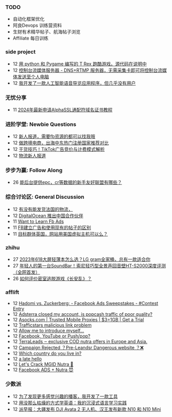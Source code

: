### TODO
-  自动化框架优化
-  阿良Devops 训练营资料
-  生财有术精华帖子、航海帖子浏览
-  Affiliate 每日训练

### side project
<!-- sideproject:START -->
-  12 [用 python 和 Pygame 编写的 T Rex 跑酷游戏。源代码在说明中](https://www.youtube.com/watch?v=pZySIXSelCA)
-  12 [控制台流媒体服务器 - DNS+RTMP 服务器，无需采集卡即可将控制台流媒体发送至个人电脑](https://github.com/Aioros/console-streaming-server)
-  12 [我开发了一款人工智能语音导览应用程序，但几乎没有用户](https://www.reddit.com/r/SideProject/comments/18gpp0e/ive_built_an_ai_audio_tour_app_but_have_almost_no/)<!-- sideproject:END -->


### 无忧分享
<!-- ruyo:START -->
-  11 [2024年最新申请AlphaSSL通配符域名证书教程](https://51.ruyo.net/18642.html)<!-- ruyo:END -->

### 进阶学堂: Newbie Questions
<!-- advertcn1:START -->
-  12 [新人报道，需要fb资源的都可以找我哦](https://www.advertcn.com/thread-114660-1-1.html)
-  12 [做跨境电商，出海中东热门注册国家推荐对比](https://www.advertcn.com/thread-114659-1-1.html)
-  12 [干货技巧！TikTok广告竞价与计费模式解析](https://www.advertcn.com/thread-114657-1-1.html)
-  12 [物流新人报道](https://www.advertcn.com/thread-114650-1-1.html)<!-- advertcn1:END -->

### 步步为赢: Follow Along
<!-- advertcn2:START -->
-  26 [能后台提供epc，cr等数据的新手友好联盟有哪些？](https://www.advertcn.com/thread-114470-1-1.html)<!-- advertcn2:END -->

### 综合讨论区: General Discussion
<!-- advertcn3:START -->
-  12 [有没有能发货法国的物流，](https://www.advertcn.com/thread-114663-1-1.html)
-  12 [DigitalOcean 推出中国合作伙伴](https://www.advertcn.com/thread-114656-1-1.html)
-  11 [Want to Learn Fb Ads](https://www.advertcn.com/thread-114649-1-1.html)
-  11 [FB建立广告和使用现有的帖子的区别](https://www.advertcn.com/thread-114647-1-1.html)
-  11 [目标群体英国，网站用美国虚拟主机可以么？](https://www.advertcn.com/thread-114646-1-1.html)<!-- advertcn3:END -->


### zhihu
<!-- zhihu:START -->
-  27 [2023年618大屏轻薄本怎么选？LG gram全家桶，总有一款适合你](http://zhuanlan.zhihu.com/p/632641888?utm_campaign=rss&utm_medium=rss&utm_source=rss&utm_content=title)
-  27 [年轻人的第一台SoundBar！索尼轻巧型全景声回音壁HT-S2000深度评测（全网首发）](http://zhuanlan.zhihu.com/p/630990296?utm_campaign=rss&utm_medium=rss&utm_source=rss&utm_content=title)
-  26 [如何评价密室逃脱游戏《长安乱》？](http://www.zhihu.com/question/563950552/answer/3045961312?utm_campaign=rss&utm_medium=rss&utm_source=rss&utm_content=title)<!-- zhihu:END -->

### afflift
<!-- afflift:START -->
-  12 [Hadomi vs. Zuckerberg: - Facebook Ads Sweepstakes - #Contest Entry](https://afflift.com/f/threads/hadomi-vs-zuckerberg-facebook-ads-sweepstakes-contest-entry.12846/)
-  12 [Adsterra closed my account, is popcash traffic of poor quality?](https://afflift.com/f/threads/adsterra-closed-my-account-is-popcash-traffic-of-poor-quality.12630/)
-  12 [Asocks.com | Trusted Mobile Proxies | $3=1GB | Get a Trial](https://afflift.com/f/threads/asocks-com-trusted-mobile-proxies-3-1gb-get-a-trial.12806/)
-  12 [Trafficstars malicious link problem](https://afflift.com/f/threads/trafficstars-malicious-link-problem.12966/)
-  12 [Allow me to introduce myself...](https://afflift.com/f/threads/allow-me-to-introduce-myself.12974/)
-  12 [Facebook, YouTube or Push/pop?](https://afflift.com/f/threads/facebook-youtube-or-push-pop.12972/)
-  12 [TerraLeads ‒ exclusive COD nutra offers in Europe and Asia.](https://afflift.com/f/threads/terraleads-%E2%80%92-exclusive-cod-nutra-offers-in-europe-and-asia.3287/)
-  12 [Campaign Rejected ？Pre-Leandsr Dangerous website ？❌](https://afflift.com/f/threads/campaign-rejected-%EF%BC%9Fpre-leandsr-dangerous-website-%EF%BC%9F%E2%9D%8C.12973/)
-  12 [Which country do you live in?](https://afflift.com/f/threads/which-country-do-you-live-in.65/)
-  12 [a late hello](https://afflift.com/f/threads/a-late-hello.12919/)
-  12 [Let&#39;s Crack MGID Nutra 🚀](https://afflift.com/f/threads/lets-crack-mgid-nutra-%F0%9F%9A%80.12967/)
-  12 [Facebook ADS + Nutra 😈](https://afflift.com/f/threads/facebook-ads-nutra-%F0%9F%98%88.12664/)<!-- afflift:END -->

### 少数派
<!-- sspai:START -->
-  12 [为了发现更多感觉兴趣的播客，我开发了一款工具](https://sspai.com/post/87991)
-  12 [用没那么枯燥的方式学英语：我的沉浸式语言学习实践](https://sspai.com/post/87977)
-  12 [派早报：大疆发布 DJI Avata 2 无人机、汉王发布新款 N10 和 N10 Mini](https://sspai.com/post/88008)<!-- sspai:END -->
